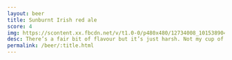 ```yaml
---
layout: beer
title: Sunburnt Irish red ale
score: 4
img: https://scontent.xx.fbcdn.net/v/t1.0-0/p480x480/12734008_10153890412458745_3823076669808581993_n.jpg?oh=aa6955891dd215d5f4ed03f2b6131a4c&oe=58D1C5D6
desc: There’s a fair bit of flavour but it’s just harsh. Not my cup of tea
permalink: /beer/:title.html
---
```

